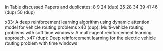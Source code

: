 in Table discussed Papers and duplicates: 
8
9
24 (dup)
25
28
34
39
41
46 (dup)
50 (dup) 

x33: A deep reinforcement learning algorithm using dynamic attention model for vehicle routing problems
x40 (dup): Multi-vehicle routing problems with soft time windows: A multi-agent reinforcement learning approach,
x47 (dup): Deep reinforcement learning for the electric vehicle routing problem with time windows


